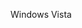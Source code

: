 <Token xmlns:xlink="http://www.w3.org/1999/xlink">Windows Vista</Token>

<!--HONumber=May16_HO1-->


